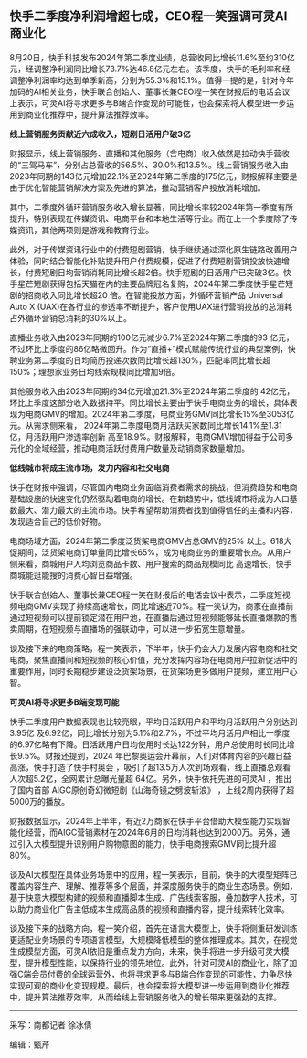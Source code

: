 ## 快手二季度净利润增超七成，CEO程一笑强调可灵AI商业化

8月20日，快手科技发布2024年第二季度业绩，总营收同比增长11.6%至约310亿元，经调整净利润同比增长73.7%达46.8亿元左右。该季度，快手的毛利率和经调整净利润率均达到单季新高，分别为55.3%和15.1%。值得一提的是，针对今年加码的AI相关业务，快手联合创始人、董事长兼CEO程一笑在财报后的电话会议上表示，可灵AI将寻求更多与B端合作变现的可能性，也会探索将大模型进一步运用到商业化推荐中，提升算法推荐效率。

**线上营销服务贡献近六成收入，短剧日活用户破****3****亿**

财报显示，线上营销服务、直播和其他服务（含电商）收入依然是拉动快手营收的“三驾马车”，分别占总营收的56.5%、30.0%和13.5%。线上营销服务收入由2023年同期的143亿元增加22.1%至2024年第二季度的175亿元，财报解释主要是由于优化智能营销解决方案及先进的算法，推动营销客户投放消耗增加。

其中，二季度外循环营销服务收入增长显著，同比增长率较2024年第一季度有所提升，特别表现在传媒资讯、电商平台和本地生活等行业。而在上一个季度除了传媒资讯，其他两项则是游戏和教育行业。

此外，对于传媒资讯行业中的付费短剧营销，快手继续通过深化原生链路改善用户体验，同时结合智能化补贴提升用户付费规模，促进了付费短剧营销投放快速增长，付费短剧日均营销消耗同比增长超2倍。快手短剧的日活用户已突破3亿。快手星芒短剧获得包括天猫在内的主要品牌冠名复购，2024年第二季度快手星芒短剧的招商收入同比增长超20 倍。在智能投放方面，外循环营销产品 Universal Auto X (UAX)在各行业的渗透率不断提升，客户使用UAX进行营销投放的总消耗占外循环营销总消耗的30%以上。

直播业务收入由2023年同期的100亿元减少6.7%至2024年第二季度的93 亿元，不过环比上季度的86亿略微回升。作为“直播+”模式赋能传统行业的典型案例，快聘业务第二季度的日均简历投递次数同比增长超130%，匹配率同比增长超150%；理想家业务日均线索规模同比增加9倍。

其他服务收入由2023年同期的34亿元增加21.3%至2024年第二季度的 42亿元，环比上季度这部分收入数据持平。同比增长主要由于快手电商业务的增长，具体表现为电商GMV的增加。2024年第二季度，电商业务GMV同比增长15%至3053亿元。从需求侧来看， 2024年第二季度电商月活跃买家数同比增长14.1%至1.31亿，月活跃用户渗透率创新 高至18.9%。财报解释，电商GMV增加得益于公司多元化的全域经营，推动电商活跃付费用户数量及动销商家数量增加。



**低线城市将成主流市场，发力内容和社交电商**

快手在财报中强调，尽管国内电商业务面临消费者需求的挑战，但消费趋势和电商基础设施的快速变化仍然驱动着电商的增长。在新趋势中，低线城市将成为人口基数最大、潜力最大的主流市场。快手希望帮助消费者找到值得信任的主播和内容，发现适合自己的低价好物。

电商场域方面，2024年第二季度泛货架电商GMV占总GMV的25% 以上。618大促期间，泛货架电商订单量同比增长65%，成为电商业务的重要增长点。从用户侧来看，商城用户人均浏览商品卡数、用户搜索的商品规模同比 高速增长，快手商城能逛能搜的消费心智日益增强。

快手联合创始人、董事长兼CEO程一笑在财报后的电话会议中表示，二季度短视频电商GMV实现了持续高速增长，同比增速近70%。程一笑认为，商家在直播前通过短视频可以提前锁定潜在用户池，在直播后通过短视频能够延长直播爆款的售卖周期，在短视频与直播场的强联动中，可以进一步拓宽生意增量。

谈及接下来的电商策略，程一笑表示，下半年，快手仍会大力发展内容电商和社交电商，聚焦直播间和短视频的核心价值，充分发挥内容场在电商用户拉新促活中的重要作用，同时长期稳步建设泛货架场景，在货架场更多做用户提频，建立用户心智。



**可灵****AI****将寻求更多****B****端变现可能**

快手二季度用户数据表现也比较亮眼，平均日活跃用户和平均月活跃用户分别达到3.95亿 及6.92亿，同比增长分别为5.1%和2.7%，不过平均月活用户相比一季度的6.97亿略有下降。日活跃用户日均使用时长达122分钟，用户总使用时长同比增长9.5%。财报还提到，2024 年巴黎奥运会开幕前，人们对体育内容的兴趣日益高涨，快手打造了快手村奥会 ，吸引了超13.5万人次到场观看，线上直播总观看人次超5.2亿，全网累计总曝光量超 64亿。另外，快手依托先进的可灵AI ，推出了国内首部 AIGC原创奇幻微短剧《山海奇镜之劈波斩浪》 ，上线2周内获得了超5000万的播放。

财报数据显示，2024年上半年，有近2万商家在快手平台借助大模型能力实现智能化经营，而AIGC营销素材在2024年6月的日均消耗也达到2000万。另外，通过引入大模型提升识别用户购物意图的能力，快手电商搜索GMV同比提升超80%。

谈及AI大模型在具体业务场景中的应用，程一笑表示，目前，快手的大模型矩阵已覆盖内容生产、理解、推荐等多个层面，并深度服务快手的商业生态场景。例如，基于快意大模型构建的视频和直播脚本生成、广告线索客服，叠加数字人技术，可以助力商业化广告主低成本生成高品质的视频和直播内容，提升线索转化效率。

谈及接下来的战略方向，程一笑介绍，首先在语言大模型上，快手将侧重研发训练更适配业务场景的专项语言模型，大规模降低模型的整体推理成本。其次，在视觉生成模型方面，可灵AI依旧是重点发力方向，未来，快手将进一步升级可灵大模型，提升模型性能，以保持行业的领先地位。此外，针对可灵AI的商业化，除了加强C端会员付费的全球运营外，也将寻求更多与B端合作变现的可能性，力争尽快实现可观的商业化变现规模。最后，也会探索将大模型进一步运用到商业化推荐中，提升算法推荐效率，从而给线上营销服务收入的增长带来更强劲的支撑。 

------

采写：南都记者 徐冰倩

编辑：甄芹